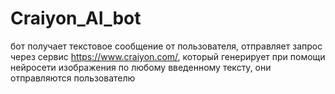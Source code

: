 # Craiyon_AI_bot
бот получает текстовое сообщение от пользователя, отправляет запрос через сервис https://www.craiyon.com/, который генерирует при помощи нейросети изображения по любому введенному тексту, они отправляются пользователю
